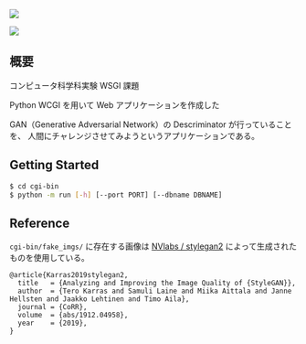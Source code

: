![](https://github.com/TakaoNarikawa/Univ-CS-WSGI/blob/master/logo.png?raw=true)

![](https://github.com/TakaoNarikawa/Univ-CS-WSGI/blob/master/screenshots/real-fake.png?raw=true)

## 概要

コンピュータ科学科実験 WSGI 課題

Python WCGI を用いて Web アプリケーションを作成した

GAN（Generative Adversarial Network）の Descriminator が行っていることを、
人間にチャレンジさせてみようというアプリケーションである。

## Getting Started

```sh
$ cd cgi-bin
$ python -m run [-h] [--port PORT] [--dbname DBNAME]
```


## Reference

`cgi-bin/fake_imgs/` に存在する画像は [NVlabs / stylegan2](https://github.com/NVlabs/stylegan2) によって生成されたものを使用している。

```
@article{Karras2019stylegan2,
  title   = {Analyzing and Improving the Image Quality of {StyleGAN}},
  author  = {Tero Karras and Samuli Laine and Miika Aittala and Janne Hellsten and Jaakko Lehtinen and Timo Aila},
  journal = {CoRR},
  volume  = {abs/1912.04958},
  year    = {2019},
}
```
